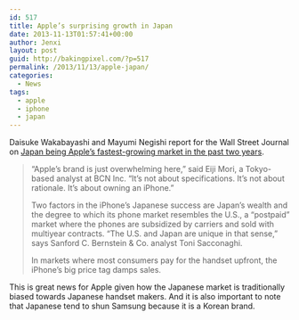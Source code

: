 ```yaml
---
id: 517
title: Apple’s surprising growth in Japan
date: 2013-11-13T01:57:41+00:00
author: Jenxi
layout: post
guid: http://bakingpixel.com/?p=517
permalink: /2013/11/13/apple-japan/
categories:
  - News
tags:
  - apple
  - iphone
  - japan
---
```

Daisuke Wakabayashi and Mayumi Negishi report for the Wall Street Journal on [Japan being Apple&#8217;s fastest-growing market in the past two years](http://online.wsj.com/news/article_email/SB10001424052702304672404579185940386164788-lMyQjAxMTAzMDAwNzEwNDcyWj).

> “Apple&#8217;s brand is just overwhelming here,” said Eiji Mori, a Tokyo-based analyst at BCN Inc. “It&#8217;s not about specifications. It&#8217;s not about rationale. It&#8217;s about owning an iPhone.”
> 
> Two factors in the iPhone’s Japanese success are Japan’s wealth and the degree to which its phone market resembles the U.S., a “postpaid” market where the phones are subsidized by carriers and sold with multiyear contracts. “The U.S. and Japan are unique in that sense,” says Sanford C. Bernstein & Co. analyst Toni Sacconaghi.
> 
> In markets where most consumers pay for the handset upfront, the iPhone&#8217;s big price tag damps sales. 

This is great news for Apple given how the Japanese market is traditionally biased towards Japanese handset makers. And it is also important to note that Japanese tend to shun Samsung because it is a Korean brand.